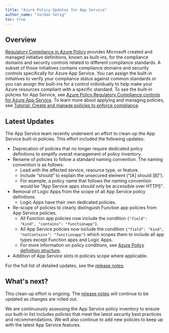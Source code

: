```yaml
---
title: "Azure Policy Updates for App Service"
author_name: "Jordan Selig"
toc: true
---
```


## Overview

[Regulatory Compliance in Azure Policy](https://docs.microsoft.com/azure/governance/policy/concepts/regulatory-compliance) provides Microsoft created and managed initiative definitions, known as built-ins, for the compliance domains and security controls related to different compliance standards. A subset of those initiatives contains compliance domains and security controls specifically for Azure App Service. You can assign the built-in initiatives to verify your compliance status against common standards or you can assign the built-ins for a control individually to help make your Azure resources compliant with a specific standard. To see the built-in policies for App Service, see [Azure Policy Regulatory Compliance controls for Azure App Service](https://docs.microsoft.com/azure/app-service/security-controls-policy). To learn more about applying and managing policies, see [Tutorial: Create and manage policies to enforce compliance](https://docs.microsoft.com/azure/governance/policy/tutorials/create-and-manage).

## Latest Updates

The App Service team recently underwent an effort to clean-up the App Service built-in policies. This effort included the following updates:

- Deprecation of policies that no longer require dedicated policy definitions to simplify overall management of policy inventory.
- Rename of policies to follow a standard naming convention. The naming convention is as follows:
  - Lead with the affected service, resource type, or feature.
  - Include “should” to explain the unsecured element (“[A] should [B]”).
  - For example, a policy name that follows the naming convention would be "App Service apps should only be accessible over HTTPS".
- Removal of Logic Apps from the scope of all App Service policy definitions.
  - Logic Apps have their own dedicated policies.
- Re-scope of policies to clearly distinguish Function app policies from App Service policies.
  - All Function app policies now include the condition `{"field": "kind", "contains": "functionapp"}`.
  - All App Service policies now include the condition `{"field": "kind", "notContains": "functionapp"}` which scopes them to include all app types except Function apps and Logic Apps.
  - For more information on policy conditions, see [Azure Policy definition structure](https://docs.microsoft.com/azure/governance/policy/concepts/definition-structure#conditions).
- Addition of App Service slots in policies scope where applicable.

For the full list of detailed updates, see the [release notes](https://docs.microsoft.com/azure/app-service/security-controls-policy#release-notes).

## What's next?

This clean-up effort is ongoing. The [release notes](https://docs.microsoft.com/azure/app-service/security-controls-policy#release-notes) will continue to be updated as changes are rolled out.

We are continuously assessing the App Service policy inventory to ensure our built-in list includes policies that meet the latest security best practices and recommendations. We will also continue to add new policies to keep up with the latest App Service features.
